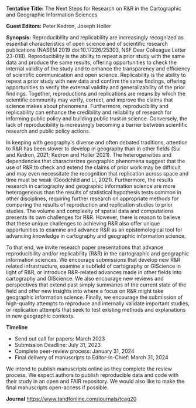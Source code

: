 **Tentative Title:** The Next Steps for Research on R&R in the Cartographic and Geographic Information Sciences

**Guest Editors:** Peter Kedron, Joseph Holler

**Synopsis:** Reproducibility and replicability are increasingly recognized as essential characteristics of open science and of scientific research publications (NASEM 2019 doi:10.17226/25303, NSF Dear Colleague Letter 23-018).
Reproducibility is the ability to repeat a prior study with the same data and produce the same results, offering opportunities to check the internal validity of the study and to enhance the transparency and efficiency of scientific communication and open science.
Replicability is the ability to repeat a prior study with new data and confirm the same findings, offering opportunities to verify the external validity and generalizability of the prior findings.
Together, reproductions and replications are means by which the scientific community may verify, correct, and improve the claims that science makes about phenomena.
Furthermore, reproducibility and replicability can enhance the credibility and reliability of research for informing public policy and building public trust in science.
Conversely, the lack of reproducibility is increasingly becoming a barrier between scientific research and public policy actions.

In keeping with geography's diverse and often debated traditions, attention to R&R has been slower to develop in geography than in other fields (Sui and Kedron, 2021; Kedron and Holler 2021).
The heterogeneities and dependencies that characterizes geographic phenomena suggest that the use of R&R to check and extend the claims of prior work may be difficult and may even necessitate the recognition that replication across space and time must be weak (Goodchild and Li, 2021).
Furthermore, the results research in cartography and geographic information science  are more heterogeneous than the results of statistical hypothesis tests common in other disciplines, requiring further research on appropriate methods for comparing the results of reproduction and replication studies to prior studies.
The volume and complexity of spatial data and computations presents its own challenges for R&R.
However, there is reason to believe that these unique challenges to achieving R&R also offer unique opportunities to examine and advance R&R as an epistemological tool for advancing knowledge in cartography and geographic information science.

To that end, we invite research paper presentations that advance reproducibility and/or replicability (R&R) in the cartographic and geographic information sciences.
We encourage submissions that develop new R&R related infrastructure, examine a subfield of cartography or GIScience in light of R&R, or introduce R&R-related advances made in other fields into cartography and GIScience.
We also encourage new reviews and perspectives that extend past simply summaries of the current state of the field and offer new insights into where a focus on R&R might take geographic information science.
Finally, we encourage the submission of high-quality attempts to reproduce and internally validate important studies, or replication attempts that seek to test existing methods and explanations in new geographic contexts.

**Timeline**
- Send out call for papers: March 2023
- Submission Deadline: July 31, 2023
- Complete peer-review process: January 31, 2024
- Final delivery of manuscripts to Editor-in-Chief: March 31, 2024

We intend to publish manuscripts online as they complete the review process.
We expect authors to publish reproducible data and code with their study in an open and FAIR repository.
We would also like to make the final manuscripts open-access if possible.

**Journal**
https://www.tandfonline.com/journals/tcag20
